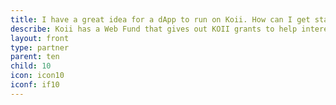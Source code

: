 ```yaml
---
title: I have a great idea for a dApp to run on Koii. How can I get started?
describe: Koii has a Web Fund that gives out KOII grants to help interesting projects get moving. Apply for a grant <a href="https://docs.google.com/forms/d/e/1FAIpQLSeC9Qyc4lQrKSW6_92knIE_Ko7Kd_z5g1thT0FFD0qsD7HwVw/viewform"  target="_blank">here.</a>
layout: front
type: partner
parent: ten
child: 10
icon: icon10
iconf: if10
---
```

